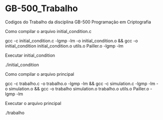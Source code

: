 # GB-500_Trabalho
Codigos do Trabalho da disciplina GB-500 Programação em Criptografia


Como compilar o arquivo initial_condition.c

gcc -c initial_condition.c -lgmp -lm -o initial_condition.o && gcc -o initial_condition initial_condition.o utils.o Pailler.o -lgmp -lm

Executar initial_condition

./initial_condition

Como compilar o arquivo principal

gcc -c trabalho.c -o trabalho.o -lgmp -lm && gcc -c simulation.c -lgmp -lm -o simulation.o && gcc -o trabalho simulation.o trabalho.o utils.o Pailler.o -lgmp -lm

Executar o arquivo principal

./trabalho
